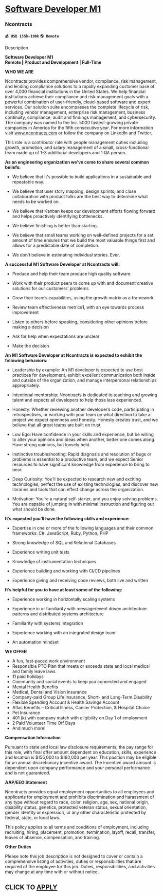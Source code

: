 # [Software Developer M1](https://www.remotewlb.com/apply/software-developer-m1)  
### Ncontracts  
#### `💰 USD 155k~190k` `🌎 Remote`  

Description

**Software Developer M1  
Remote | Product and Development | Full-Time**

 **WHO WE ARE**

Ncontracts provides comprehensive vendor, compliance, risk management, and lending compliance solutions to a rapidly expanding customer base of over 4,000 financial institutions in the United States. We help financial institutions achieve their compliance and risk management goals with a powerful combination of user-friendly, cloud-based software and expert services. Our solution suite encompasses the complete lifecycle of risk, including vendor management, enterprise risk management, business continuity, compliance, audit and findings management, and cybersecurity. The company was named to the Inc. 5000 fastest-growing private companies in America for the fifth consecutive year. For more information visit www.ncontracts.com or follow the company on LinkedIn and Twitter.  

This role is a contributor role with people management duties including growth, promotion, and salary management of a small, cross-functional team made up of 1-3 additional developers and 1 QA person.

**As an engineering organization we’ve come to share several common beliefs:**

  * We believe that it's possible to build applications in a sustainable and repeatable way. 

  * We believe that user story mapping, design sprints, and close collaboration with product folks are the best way to determine what needs to be worked on. 

  * We believe that Kanban keeps our development efforts flowing forward and helps proactively identifying bottlenecks. 

  * We believe finishing is better than starting. 

  * We believe that small teams working on well-defined projects for a set amount of time ensures that we build the most valuable things first and allows for a predictable date of completion. 

  * We don’t believe in estimating individual stories. Ever. 

**A successful M1 Software Developer at Ncontracts will:**

  * Produce and help their team produce high quality software 

  * Work with their product peers to come up with and document creative solutions for our customers’ problems 

  * Grow their team’s capabilities, using the growth matrix as a framework 

  * Review team effectiveness metrics1, with an eye towards process improvement 

  * Listen to others before speaking, considering other opinions before making a decision 

  * Ask for help when expectations are unclear 

  * Make the decision 

**An M1 Software Developer at Ncontracts is expected to exhibit the following behaviors:**

  * Leadership by example: An M1 developer is expected to use best practices for development, exhibit excellent communication both inside and outside of the organization, and manage interpersonal relationships appropriately. 

  * Intentional mentorship: Ncontracts is dedicated to teaching and growing talent and expects all developers to help those less experienced. 

  * Honesty: Whether reviewing another developer’s code, participating in retrospectives, or working with your team on what direction to take a project we expect openness and honesty. Honesty creates trust, and we believe that all great teams are built on trust. 

  * Low Ego: Have confidence in your skills and experience, but be willing to alter your opinions and ideas when another, better one comes along. Have strong opinions, but loosely held. 

  * Instinctive troubleshooting: Rapid diagnosis and resolution of bugs or problems is essential to a productive team, and we expect Senior resources to have significant knowledge from experience to bring to bear. 

  * Deep Curiosity: You’ll be expected to research new and exciting technologies, perfect the use of existing technologies, and discover new libraries and tools that can effect change across the organization. 

  * Motivation: You’re a natural self-starter, and you enjoy solving problems. You are capable of jumping in with minimal instruction and figuring out what should be done. 

**It’s expected you’ll have the following skills and experience:**

  * Expertise in one or more of the following languages and their common frameworks: C#, JavaScript, Ruby, Python, PHP 

  * Strong knowledge of SQL and Relational Databases 

  * Experience writing unit tests 

  * Knowledge of instrumentation techniques 

  * Experience building and working with CI/CD pipelines 

  * Experience giving and receiving code reviews, both live and written 

**It’s helpful for you to have at least some of the following:**

  * Experience working in horizontally scaling systems 

  * Experience in or familiarity with message/event driven architecture patterns and distributed systems architecture 

  * Familiarity with systems integration 

  * Experience working with an integrated design team 

  * An automation mindset 

**WE OFFER**

  * A fun, fast-paced work environment
  * Responsible PTO Plan that meets or exceeds state and local medical and family leave laws
  * 11 paid holidays
  * Community and social events to keep you connected and engaged
  * Mental Health Benefits
  * Medical, Dental and Vision insurance
  * Company-paid Group Life Insurance, Short- and Long-Term Disability
  * Flexible Spending Account & Health Savings Account
  * Aflac Benefits – Critical Illness, Cancer Protection, & Hospital Choice
  * Pet Insurance
  * 401 (k) with company match with eligibility on Day 1 of employment
  * 2 Paid Volunteer Time Off Days
  * And much more!  

**Compensation Information**

Pursuant to state and local law disclosure requirements, the pay range for this role, with final offer amount dependent on education, skills, experience and location is $155,000 to $190,000 per year. This position may be eligible for an annual discretionary incentive award. The incentive award amount is dependent upon company performance and your personal performance and is not guaranteed.

 **AAP/EEO Statement**

Ncontracts provides equal employment opportunities to all employees and applicants for employment and prohibits discrimination and harassment of any type without regard to race, color, religion, age, sex, national origin, disability status, genetics, protected veteran status, sexual orientation, gender identity or expression, or any other characteristic protected by federal, state, or local laws.

This policy applies to all terms and conditions of employment, including recruiting, hiring, placement, promotion, termination, layoff, recall, transfer, leaves of absence, compensation, and training.

 **Other Duties**

Please note this job description is not designed to cover or contain a comprehensive listing of activities, duties or responsibilities that are required of the employee for this job. Duties, responsibilities, and activities may change at any time with or without notice.

  
## CLICK TO [APPLY](https://www.remotewlb.com/apply/software-developer-m1)

